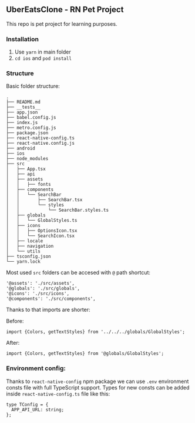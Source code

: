 ## UberEatsClone - RN Pet Project

This repo is pet project for learning purposes.

### Installation
1. Use `yarn` in main folder
2. `cd ios` and `pod install`


### Structure
Basic folder structure:
```
.
├── README.md
├── __tests__
├── app.json
├── babel.config.js
├── index.js
├── metro.config.js
├── package.json
├── react-native-config.ts
├── react-native.config.js
├── android
├── ios
├── node_modules
├── src
│   ├── App.tsx
│   ├── api
│   ├── assets
│   │   ├── fonts
│   ├── components
│   │   └── SearchBar
│   │       ├── SearchBar.tsx
│   │       └── styles
│   │           └── SearchBar.styles.ts
│   ├── globals
│   │   └── GlobalStyles.ts
│   ├── icons
│   │   ├── OptionsIcon.tsx
│   │   └── SearchIcon.tsx
│   ├── locale
│   ├── navigation
│   └── utils
├── tsconfig.json
└── yarn.lock
```

Most used `src` folders can be accesed with `@` path shortcut:
```
'@assets': './src/assets',
'@globals': './src/globals',
'@icons': './src/icons',
'@components': './src/components',
```

Thanks to that imports are shorter:

Before:
```
import {Colors, getTextStyles} from '../../../globals/GlobalStyles';
```
After:
```
import {Colors, getTextStyles} from '@globals/GlobalStyles';
```


### Environment config: 

Thanks to `react-native-config` npm package we can use `.env` environment consts file with full TypeScript support. Types for new consts can be added inside `react-native-config.ts`
file like this:
```
type TConfig = {
  APP_API_URL: string;
};
```
